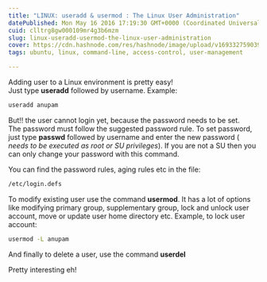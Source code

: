 ```yaml
---
title: "LINUX: useradd & usermod : The Linux User Administration"
datePublished: Mon May 16 2016 17:19:30 GMT+0000 (Coordinated Universal Time)
cuid: clltrg8gw000109mr4g3b6mzm
slug: linux-useradd-usermod-the-linux-user-administration
cover: https://cdn.hashnode.com/res/hashnode/image/upload/v1693327590398/344eaff8-980f-45f8-914f-98006df50325.png
tags: ubuntu, linux, command-line, access-control, user-management

---
```


Adding user to a Linux environment is pretty easy!  
Just type **useradd** followed by username. Example:

```bash
useradd anupam
```

But!! the user cannot login yet, because the password needs to be set.  
The password must follow the suggested password rule. To set password, just type **passwd** followed by username and enter the new password ( *needs to be executed as root or SU privileges*). If you are not a SU then you can only change your password with this command.

You can find the password rules, aging rules etc in the file:

```bash
/etc/login.defs
```

To modify existing user use the command **usermod**. It has a lot of options like modifying primary group, supplementary group, lock and unlock user account, move or update user home directory etc. Example, to lock user account:

```bash
usermod -L anupam
```

And finally to delete a user, use the command **userdel**

Pretty interesting eh!